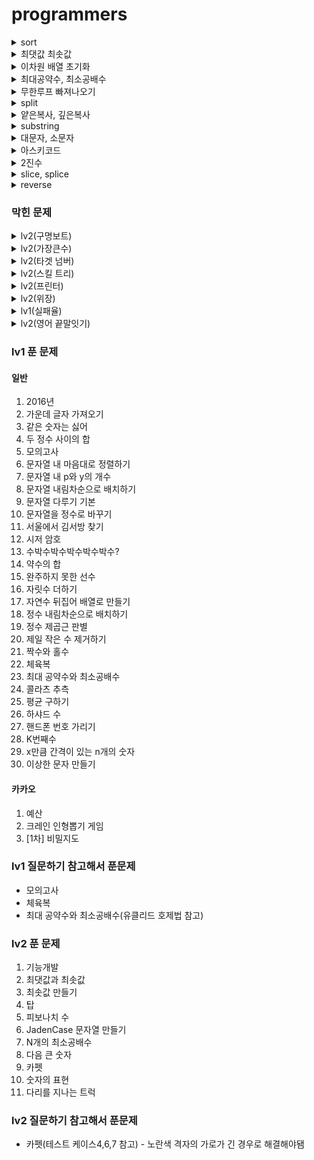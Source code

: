 # programmers

<details>
<summary>sort</summary>
<div markdown="1">

``` javascript
arr = [1, 3, 7, 5, 21, 13, 44]

1. 오름차순
arr.sort(function (a,b){ return a-b; }) // [ 1, 3, 5, 7, 13, 21, 44 ]

2. 내림차순
arr.sort(function (a,b){ return b-a; }) // [ 44, 21, 13, 7, 5, 3, 1 ]
```

</div>
</details>

<details>
<summary>최댓값 최솟값</summary>
<div markdown="1">

``` javascript
var arr = [1, 2, 3]
var max = 0;
var min = 0;

- Number
max = Math.max(1, 2, 3) // 3
min = Math.min(1, 2, 3) // 1

- Array
max = Math.max.apply(null, arr) // 3
min = Math.min.apply(null, arr) // 1
```

</div>
</details>

<details>
<summary>이차원 배열 초기화</summary>
<div markdown="1">

``` javascript
arr = [1,2,3]
col = []

for(var i=0; i<arr.length; i++) {
  col.push([i])
}

console.log(col) // [[0],[1],[2]]
```

</div>
</details>

<details>
<summary>최대공약수, 최소공배수</summary>

<div markdown="1">

- 유클리드 호제법
  - 최대공약수 -> 큰수%작은수 == 0 일때까지 재귀 호출(0일 경우 작은수가 최대 공약)
  - 최소공배수 -> (큰수*작은수)/최대공약수

```
예시) 34, 52

최대 공약수
52%32 = 20
32%20 = 12
20%12 = 8
12%8 = 4
8%4 = 0       >> 4 최대 공약수

최소 공배수
(52*32)/최대 공약수

```
</div>
</details>

<details>
<summary>무한루프 빠져나오기</summary>
<div markdown="1">

``` javascript
var count = 0;
while(true) {
  count++
  if(count == 10) {
    return false
  }

  ... 소스

}
```

</div>
</details>

<details>
<summary>split</summary>
<div markdown="1">

``` javascript
// 문자열을 특정 기준에 맞게 배열로 바꿔주는 함수

var a = "helloWorld"
var b = "h e l l o W o r l d"
var c = "h-e-l-l-o-W-o-r-l-d"

var aa = a.split("")
var bb = b.split(" ")
var cc = c.split("-")

console.log(aa) // 	[ 'h', 'e', 'l', 'l', 'o', 'W', 'o', 'r', 'l', 'd' ]
console.log(bb) // 	[ 'h', 'e', 'l', 'l', 'o', 'W', 'o', 'r', 'l', 'd' ]
console.log(cc) // 	[ 'h', 'e', 'l', 'l', 'o', 'W', 'o', 'r', 'l', 'd' ]

```

</div>
</details>

<details>
<summary>얕은복사, 깊은복사</summary>
<div markdown="1">

``` javascript
// 얕은 복사 -> 기존 배열에 영향을 끼침
// 깊은 복사 -> 기존 배열에 영향을 안끼침
var a = [12, 2, 34, 4] // 기존 배열
var b = a // 얕은 복사
var c = Array.from(a) // 깊은 복사

a.reverse() // 기존 배열 변경
c.push(123123) // 깊은 복사한 배열 변경

console.log(a) // 기존 배열
console.log(b) // 얕은 복사
console.log(c) // 깊은 복사
```

</div>
</details>

</div>
</details>

<details>
<summary>substring</summary>
<div markdown="1">

```

```

</div>
</details>

<details>
<summary>대문자, 소문자</summary>
<div markdown="1">

```

```

</div>
</details>

<details>
<summary>아스키코드</summary>
<div markdown="1">

```

```

</div>
</details>

<details>
<summary>2진수</summary>
<div markdown="1">

```

```

</div>
</details>

<details>
<summary>slice, splice</summary>
<div markdown="1">

```

```

</div>
</details>

<details>
<summary>reverse</summary>
<div markdown="1">

```

```

</div>
</details>

### 막힌 문제
<details>
<summary>lv2(구명보트)</summary>
<div markdown="1">
!! 한명 남았을때 반복문이랑 함수에서 못빠져나옴

입력값 〉	[10, 20, 30, 40, 50, 60, 70, 80, 90], 100  
출력 〉

배 갯수 : 0,   
남은 사람 몸무게: 10,20,30,40,50,60,70,80,90,  
최댓값+최솟값<무게제한 일대 까지 최댓값 감소하는 index : 1

배 갯수 : 1,  
남은 사람 몸무게: 20,30,40,50,60,70,80,  
최댓값+최솟값<무게제한 일대 까지 최댓값 감소하는 index : 1

배 갯수 : 2,  
남은 사람 몸무게: 30,40,50,60,70,  
최댓값+최솟값<무게제한 일대 까지 최댓값 감소하는 index : 1

배 갯수 : 3,
남은 사람 몸무게: 40,50,60,  
최댓값+최솟값<무게제한 일대 까지 최댓값 감소하는 index : 1

한명 일때  
한명 일때  
한명 일때  
한명 일때  
한명 일때  

섬에 한명 남았을때 처리를 다시 생각해봐야 할듯

</div>
</details>

<details>
<summary>lv2(가장큰수)</summary>
<div markdown="1">

``` javascript
막힌 부분numbers에 있는 값을cal 변수에 2차원 배열로 넣었는데 그이후에 막힘
ex)
<!-- numbers = [12, 24, 33, 1, 51]
cal = [[1, 2], [2, 4], [3, 3], [1], [5, 1]]
이 상태에서 cal[i][0]이 큰 수를 가장 우선으로 answer변수에 넣고
만약 cal[i][0]와 cal[i+1][0]이 같은경우에는
반복문을 통해 큰수를 찾으려고 하는데 머리가 막힘 -->

function solution(numbers) {
    var answer = '';
    var cal = []
    var a = numbers.sort().reverse().join(" ")
    var num = 0
    for(var i=0; i<numbers.length; i++) {
        cal.push([])
        for(var j=num; j<a.length; j++) {
            if(a[j] !== " ") {
                cal[i].push(a[j])
                num++
            } else {
                num++
                break;
            }
        }
    }

    console.log(a)
    console.log(cal)
    var count = 0;
    while(cal.length>0) {
        count++
        if(count == 10) {
            break;
        }
        for(var i=0; i<cal.length; i++) {
            if(i < cal.length-1 &&cal[i][0] > cal[i+1][0]) {
                answer += cal[i]
                cal.shift()
                break;
            } else {
                answer += cal[i+1]
                break;
            }
        }
    }
    console.log(answer)

    return answer;
}
```

</div>
</details>

<details>
<summary>lv2(타겟 넘버)</summary>
<div markdown="1">

``` javascript
function solution(numbers, target) {
    var answer = 0;
    for(var i=0; i<numbers.length; i++) {
        var cal = 0;
        for(var j=0; j<numbers.length; j++) {
            if(cal > target) {
                cal -=  numbers[j]
                continue;
            }
            if(cal <= target) {
                cal += numbers[j]
                if(cal == target) {
                    continue;
                }
            }
        }
        if(cal==target && j==numbers.length) {
            answer++
        }
    }
    return answer;
}
```

</div>
</details>

<details>
<summary>lv2(스킬 트리)</summary>
<div markdown="1">


``` javascript
// 순서는 뽑았는데 [0,1,2,0] [1,3,4] 순서를 못구하겠음
function solution(skill, skill_trees) {
    var answer = 0;


        for(var i=0; i<skill_trees.length; i++) {
            var a = []
            for(var q=0; q<skill.length; q++) {
                a.push(0)
            }
            for(var j=0; j<skill_trees[i].length; j++) {
                for(var k=0; k<skill.length; k++) {
                    if(skill[k] == skill_trees[i][j]) {
                        a[k] = j+1

                    }
                }
            }
            console.log(a, i, j, k)
            answer++
            for(var w=0; w<a.length; w++) {
                if(w<a.length-1 && a[w]>a[w+1]) {
                    answer--
                    break;
                }
            }

        }


    return answer;
}
```

</div>
</details>

<details>
<summary>lv2(프린터)</summary>
<div markdown="1">

``` javascript
function solution(priorities, location) {
    var answer = 0;
    var count = 0;
    while(true) {
        var max = Math.max.apply(null, priorities)
        count++
        if(count == 10) {
            break;
        }
        if(priorities[location] == max) {
            return answer += 1
        }
        for(var i=priorities[location]; i<priorities.length; i++) {
            if(priorities[location] < priorities[i]) {
                answer += priorities.length-i
                priorities.splice(i, priorities.length-i)
                console.log(priorities)
            }
        }
    }
    return answer;
}
```

</div>
</details>

<details>
<summary>lv2(위장)</summary>
<div markdown="1">

``` javascript
function solution(clothes) {
    var answer = clothes.length;
    var hash = {};
    var tail = [];
    var sum = [];

    for(var i=0; i<clothes.length; i++) {
        tail = null;
        for(var j=0; j<clothes[i].length; j++) {
            var value = clothes[i][1]
            if(tail != value) {
                if(!hash[value]) {
                    hash[value] = 1
                } else {
                    hash[value]++
                }
            }
            tail = value
        }
    }
    console.log(hash)
    if(Object.keys(hash).length>1) {
        var cal = [];
        for(var value in hash) {
            cal[value] = hash[]
        }
    }
    return answer;
}
```

</div>
</details>

<details>
<summary>lv1(실패율)</summary>
<div markdown="1">

``` javascript
// 실패율은 구함
// 실패율을 내림차순 정렬하는거 공부하고 다시 풀기

function solution(N, stages) {
    var answer = [];
    var cal = [];
    var result = [];
    stages.sort()
    for(var i=0; i<N; i++) {
        if(i<N) {
            cal.push([])
        }   
        for(var j=0; j<stages.length; j++) {
            if(i+1 == stages[j]) {
                cal[i].push(stages[j])
            }
        }
    }
    console.log(cal)
    var len = stages.length
    var hash = {}
    for(var i=0; i<cal.length; i++) {
        answer.push(cal[i].length/len)
        len = len-cal[i].length
    }


    for(var j=0; j<answer.length; j++) {
        var max = Math.max.apply(null,answer)
        if(max == answer[j]) {      
            result.push(j+1)
            answer[j] = 0
            console.log(answer, result)
        }
    }       

    console.log(result)
    return answer;
}
```

</div>
</details>

<details>
<summary>lv2(영어 끝말잇기)</summary>
<div markdown="1">

``` javascript

function solution(n, words) {
    var answer = [1, 1]; // 끝말잇기 시작할때 순서, 차례 초기값 설정
    var countTurn = -1; // 0부터 시작하면 차례가 초기화 제대로 안되서 -1부터 시작
    var countPeople = 0;
    // 모든사람 순서 돌았을때 차례,순번 초기화 함수
    function reset() {
        answer[1]++
        countTurn = 0
        countPeople = 1
    }

    for(var i=0; i<words.length-1; i++) {
        countTurn++
        countPeople++
        var last = words[i].length-1 // 해당 단어 마지막 글자

        if(countTurn == n) {
            reset()
        }
        // console.log(i, answer, countTurn, countPeople)
        if(words[i][last] == words[i+1][0]) {
            for(var j=0; j<=i-1; j++) {
                //  해당 순서 사람이 중복단어를 말했을 경우
                // (i!= j) 하는 이유는 다른 순서에서 중복 단어를 사용했는지 체크하기 위해서
                if(words[i] == words[j] && i!==j) {
                    answer[0] = countPeople
                    return answer
                //  해당 순서 다음 사람이 중복단어를 말했을 경우
                } else if(words[i+1] == words[j] && i!==j) {
                    countTurn++
                    countPeople++
                    if(countTurn == n) {
                        reset()
                        return answer
                    } else {
                        answer[0] = countPeople
                        return answer
                    }
                }
            }
        // 다음 사람이 끝말잇기를 틀렷을 경우
        } else if(words[i][last] !== words[i+1][0]) {
            countTurn++
            countPeople++
            if(countTurn == n) {
                reset()
            }
            return answer
        }         
    }
    // 끝까지 아무도 안틀렷을 경우
    answer[0] = 0
    answer[1] = 0
    return answer
}

```

</div>
</details>

### lv1 푼 문제

#### 일반
1. 2016년
2. 가운데 글자 가져오기
3. 같은 숫자는 싫어
4. 두 정수 사이의 합
5. 모의고사
6. 문자열 내 마음대로 정렬하기
7. 문자열 내 p와 y의 개수
8. 문자열 내림차순으로 배치하기
9. 문자열 다루기 기본
10. 문자열을 정수로 바꾸기
11. 서울에서 김서방 찾기
12. 시저 암호
13. 수박수박수박수박수박수?
14. 약수의 합
15. 완주하지 못한 선수
16. 자릿수 더하기
17. 자연수 뒤집어 배열로 만들기
18. 정수 내림차순으로 배치하기
19. 정수 제곱근 판별
20. 제일 작은 수 제거하기
21. 짝수와 홀수
22. 체육복
23. 최대 공약수와 최소공배수
24. 콜라츠 추측
25. 평균 구하기
26. 하샤드 수
27. 핸드폰 번호 가리기
28. K번째수
29. x만큼 간격이 있는 n개의 숫자
30. 이상한 문자 만들기


#### 카카오
1. 예산
2. 크레인 인형뽑기 게임
3. [1차] 비밀지도

### lv1 질문하기 참고해서 푼문제
- 모의고사
- 체육복
- 최대 공약수와 최소공배수(유클리드 호제법 참고)

### lv2 푼 문제
1. 기능개발
2. 최댓값과 최솟값
3. 최솟값 만들기
4. 탑
5. 피보나치 수
6. JadenCase 문자열 만들기
7. N개의 최소공배수
8. 다음 큰 숫자
9. 카펫
10. 숫자의 표현
11. 다리를 지나는 트럭

### lv2 질문하기 참고해서 푼문제
- 카펫(테스트 케이스4,6,7 참고) - 노란색 격자의 가로가 긴 경우로 해결해야됌
